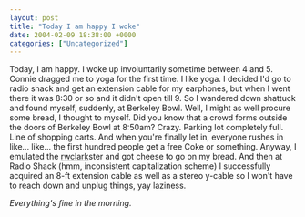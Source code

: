 ```yaml
---
layout: post
title: "Today I am happy I woke"
date: 2004-02-09 18:38:00 +0000
categories: ["Uncategorized"]
---
```


Today, I am happy. I woke up involuntarily sometime between 4 and 5. Connie dragged me to yoga for the first time. I like yoga. I decided I'd go to radio shack and get an extension cable for my earphones, but when I went there it was 8:30 or so and it didn't open till 9. So I wandered down shattuck and found myself, suddenly, at Berkeley Bowl. Well, I might as well procure some bread, I thought to myself. Did you know that a crowd forms outside the doors of Berkeley Bowl at 8:50am? Crazy. Parking lot completely full. Line of shopping carts. And when you're finally let in, everyone rushes in like... like... the first hundred people get a free Coke or something. Anyway, I emulated the [rwclark](http://rwclark.livejournal.com/)ster and got cheese to go on my bread. And then at Radio Shack (hmm, inconsistent capitalization scheme) I successfully acquired an 8-ft extension cable as well as a stereo y-cable so I won't have to reach down and unplug things, yay laziness.

*Everything's fine in the morning.*